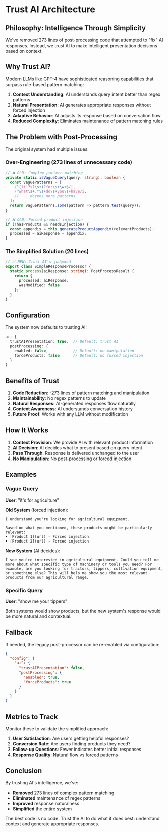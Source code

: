 # Trust AI Architecture

## Philosophy: Intelligence Through Simplicity

We've removed 273 lines of post-processing code that attempted to "fix" AI responses. Instead, we trust AI to make intelligent presentation decisions based on context.

## Why Trust AI?

Modern LLMs like GPT-4 have sophisticated reasoning capabilities that surpass rule-based pattern matching:

1. **Context Understanding**: AI understands query intent better than regex patterns
2. **Natural Presentation**: AI generates appropriate responses without forced injection
3. **Adaptive Behavior**: AI adjusts its response based on conversation flow
4. **Reduced Complexity**: Eliminates maintenance of pattern matching rules

## The Problem with Post-Processing

The original system had multiple issues:

### Over-Engineering (273 lines of unnecessary code)
```typescript
// ❌ OLD: Complex pattern matching
private static isVagueQuery(query: string): boolean {
  const vaguePatterns = [
    /^(it'?s?\s+)?for\s+\w+$/i,
    /^what\s+.*\s+do\s+you\s+have/i,
    // ... dozens more patterns
  ];
  return vaguePatterns.some(pattern => pattern.test(query));
}

// ❌ OLD: Forced product injection
if (!hasProducts && needsInjection) {
  const appendix = this.generateProductAppendix(relevantProducts);
  processed = aiResponse + appendix;
}
```

### The Simplified Solution (20 lines)
```typescript
// ✅ NEW: Trust AI's judgment
export class SimpleResponseProcessor {
  static process(aiResponse: string): PostProcessResult {
    return {
      processed: aiResponse,
      wasModified: false
    };
  }
}
```

## Configuration

The system now defaults to trusting AI:

```typescript
ai: {
  trustAIPresentation: true,  // Default: trust AI
  postProcessing: {
    enabled: false,           // Default: no manipulation
    forceProducts: false      // Default: no forced injection
  }
}
```

## Benefits of Trust

1. **Code Reduction**: -273 lines of pattern matching and manipulation
2. **Maintainability**: No regex patterns to update
3. **Natural Responses**: AI-generated responses flow naturally
4. **Context Awareness**: AI understands conversation history
5. **Future Proof**: Works with any LLM without modification

## How It Works

1. **Context Provision**: We provide AI with relevant product information
2. **AI Decision**: AI decides what to present based on query intent
3. **Pass Through**: Response is delivered unchanged to the user
4. **No Manipulation**: No post-processing or forced injection

## Examples

### Vague Query
**User**: "it's for agriculture"

**Old System** (forced injection):
```
I understand you're looking for agricultural equipment.

Based on what you mentioned, these products might be particularly relevant:
• [Product 1](url) - Forced injection
• [Product 2](url) - Forced injection
```

**New System** (AI decides):
```
I see you're interested in agricultural equipment. Could you tell me more about what specific type of machinery or tools you need? For example, are you looking for tractors, tippers, cultivation equipment, or something else? This will help me show you the most relevant products from our agricultural range.
```

### Specific Query
**User**: "show me your tippers"

Both systems would show products, but the new system's response would be more natural and contextual.

## Fallback

If needed, the legacy post-processor can be re-enabled via configuration:

```json
{
  "config": {
    "ai": {
      "trustAIPresentation": false,
      "postProcessing": {
        "enabled": true,
        "forceProducts": true
      }
    }
  }
}
```

## Metrics to Track

Monitor these to validate the simplified approach:

1. **User Satisfaction**: Are users getting helpful responses?
2. **Conversion Rate**: Are users finding products they need?
3. **Follow-up Questions**: Fewer indicates better initial responses
4. **Response Quality**: Natural flow vs forced patterns

## Conclusion

By trusting AI's intelligence, we've:
- **Removed** 273 lines of complex pattern matching
- **Eliminated** maintenance of regex patterns
- **Improved** response naturalness
- **Simplified** the entire system

The best code is no code. Trust the AI to do what it does best: understand context and generate appropriate responses.